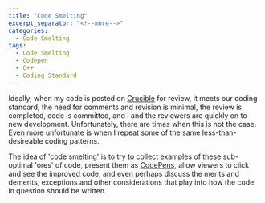 ```yaml
---
title: "Code Smelting"
excerpt_separator: "<!--more-->"
categories:
  - Code Smelting
tags:
  - Code Smelting
  - Codepen
  - C++
  - Coding Standard
---
```


Ideally, when my code is posted on [Crucible](https://www.atlassian.com/software/crucible) for review, it meets our coding standard, the need for comments and revision is minimal, the review is completed, code is committed, and I and the reviewers are quickly on to new development. Unfortunately, there are times when <!--more--> this is not the case. Even more unfortunate is when I repeat some of the same less-than-desireable coding patterns.

The idea of 'code smelting' is to try to collect examples of these sub-optimal 'ores' of code, present them as [CodePens](https://codepen.io), allow viewers to click and see the improved code, and even perhaps discuss the merits and demerits, exceptions and other considerations that play into how the code in question should be written.
